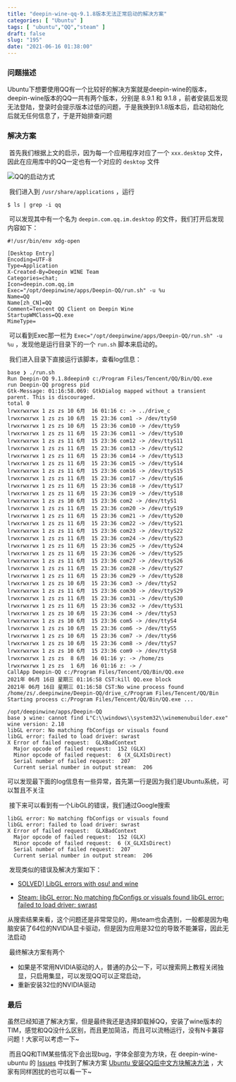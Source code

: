 ```yaml
---
title: "deepin-wine-qq-9.1.8版本无法正常启动的解决方案"
categories: [ "Ubuntu" ]
tags: [ "ubuntu","QQ","steam" ]
draft: false
slug: "195"
date: "2021-06-16 01:38:00"
---
```


### 问题描述

​	Ubuntu下想要使用QQ有一个比较好的解决方案就是deepin-wine的版本，deepin-wine版本的QQ一共有两个版本，分别是 8.9.1 和 9.1.8 ，前者安装后发现无法登陆，登录时会提示版本过低的问题，于是我换到9.1.8版本后，启动初始化后就无任何信息了，于是开始排查问题



### 解决方案

​	首先我们根据上文的启示，因为每一个应用程序对应了一个 `xxx.desktop` 文件，因此在应用库中的QQ一定也有一个对应的 `desktop` 文件

![QQ的启动方式][1]

​	我们进入到 `/usr/share/applications` ，运行 

```shell
$ ls | grep -i qq
```

​	可以发现其中有一个名为 `deepin.com.qq.im.desktop` 的文件，我们打开后发现内容如下：

```shell
#!/usr/bin/env xdg-open

[Desktop Entry]
Encoding=UTF-8
Type=Application
X-Created-By=Deepin WINE Team
Categories=chat;
Icon=deepin.com.qq.im
Exec="/opt/deepinwine/apps/Deepin-QQ/run.sh" -u %u
Name=QQ
Name[zh_CN]=QQ
Comment=Tencent QQ Client on Deepin Wine
StartupWMClass=QQ.exe
MimeType=
```

​	可以看到Exec那一栏为 `Exec="/opt/deepinwine/apps/Deepin-QQ/run.sh" -u %u` ，发现他是运行目录下的一个 `run.sh`  脚本来启动的。

​	我们进入目录下直接运行该脚本，查看log信息：

```shell
base ❯ ./run.sh                   
Run Deepin-QQ 9.1.8deepin0 c:/Program Files/Tencent/QQ/Bin/QQ.exe
run Deepin-QQ progress pid 
Gtk-Message: 01:16:58.069: GtkDialog mapped without a transient parent. This is discouraged.
total 0
lrwxrwxrwx 1 zs zs 10 6月  16 01:16 c: -> ../drive_c
lrwxrwxrwx 1 zs zs 10 6月  15 23:36 com1 -> /dev/ttyS0
lrwxrwxrwx 1 zs zs 10 6月  15 23:36 com10 -> /dev/ttyS9
lrwxrwxrwx 1 zs zs 11 6月  15 23:36 com11 -> /dev/ttyS10
lrwxrwxrwx 1 zs zs 11 6月  15 23:36 com12 -> /dev/ttyS11
lrwxrwxrwx 1 zs zs 11 6月  15 23:36 com13 -> /dev/ttyS12
lrwxrwxrwx 1 zs zs 11 6月  15 23:36 com14 -> /dev/ttyS13
lrwxrwxrwx 1 zs zs 11 6月  15 23:36 com15 -> /dev/ttyS14
lrwxrwxrwx 1 zs zs 11 6月  15 23:36 com16 -> /dev/ttyS15
lrwxrwxrwx 1 zs zs 11 6月  15 23:36 com17 -> /dev/ttyS16
lrwxrwxrwx 1 zs zs 11 6月  15 23:36 com18 -> /dev/ttyS17
lrwxrwxrwx 1 zs zs 11 6月  15 23:36 com19 -> /dev/ttyS18
lrwxrwxrwx 1 zs zs 10 6月  15 23:36 com2 -> /dev/ttyS1
lrwxrwxrwx 1 zs zs 11 6月  15 23:36 com20 -> /dev/ttyS19
lrwxrwxrwx 1 zs zs 11 6月  15 23:36 com21 -> /dev/ttyS20
lrwxrwxrwx 1 zs zs 11 6月  15 23:36 com22 -> /dev/ttyS21
lrwxrwxrwx 1 zs zs 11 6月  15 23:36 com23 -> /dev/ttyS22
lrwxrwxrwx 1 zs zs 11 6月  15 23:36 com24 -> /dev/ttyS23
lrwxrwxrwx 1 zs zs 11 6月  15 23:36 com25 -> /dev/ttyS24
lrwxrwxrwx 1 zs zs 11 6月  15 23:36 com26 -> /dev/ttyS25
lrwxrwxrwx 1 zs zs 11 6月  15 23:36 com27 -> /dev/ttyS26
lrwxrwxrwx 1 zs zs 11 6月  15 23:36 com28 -> /dev/ttyS27
lrwxrwxrwx 1 zs zs 11 6月  15 23:36 com29 -> /dev/ttyS28
lrwxrwxrwx 1 zs zs 10 6月  15 23:36 com3 -> /dev/ttyS2
lrwxrwxrwx 1 zs zs 11 6月  15 23:36 com30 -> /dev/ttyS29
lrwxrwxrwx 1 zs zs 11 6月  15 23:36 com31 -> /dev/ttyS30
lrwxrwxrwx 1 zs zs 11 6月  15 23:36 com32 -> /dev/ttyS31
lrwxrwxrwx 1 zs zs 10 6月  15 23:36 com4 -> /dev/ttyS3
lrwxrwxrwx 1 zs zs 10 6月  15 23:36 com5 -> /dev/ttyS4
lrwxrwxrwx 1 zs zs 10 6月  15 23:36 com6 -> /dev/ttyS5
lrwxrwxrwx 1 zs zs 10 6月  15 23:36 com7 -> /dev/ttyS6
lrwxrwxrwx 1 zs zs 10 6月  15 23:36 com8 -> /dev/ttyS7
lrwxrwxrwx 1 zs zs 10 6月  15 23:36 com9 -> /dev/ttyS8
lrwxrwxrwx 1 zs zs  8 6月  16 01:16 y: -> /home/zs
lrwxrwxrwx 1 zs zs  1 6月  16 01:16 z: -> /
CallApp Deepin-QQ c:/Program Files/Tencent/QQ/Bin/QQ.exe
2021年 06月 16日 星期三 01:16:58 CST:kill QQ.exe block
2021年 06月 16日 星期三 01:16:58 CST:No wine process found
/home/zs/.deepinwine/Deepin-QQ/drive_c/Program Files/Tencent/QQ/Bin
Starting process c:/Program Files/Tencent/QQ/Bin/QQ.exe ...

/opt/deepinwine/apps/Deepin-QQ
base ❯ wine: cannot find L"C:\\windows\\system32\\winemenubuilder.exe"
wine version: 2.18
libGL error: No matching fbConfigs or visuals found
libGL error: failed to load driver: swrast
X Error of failed request:  GLXBadContext
  Major opcode of failed request:  152 (GLX)
  Minor opcode of failed request:  6 (X_GLXIsDirect)
  Serial number of failed request:  207
  Current serial number in output stream:  206
```

​	可以发现最下面的log信息有一些异常，首先第一行是因为我们是Ubuntu系统，可以暂且不关注

​	接下来可以看到有一个LibGL的错误，我们通过Google搜索

```shell
libGL error: No matching fbConfigs or visuals found
libGL error: failed to load driver: swrast
X Error of failed request:  GLXBadContext
  Major opcode of failed request:  152 (GLX)
  Minor opcode of failed request:  6 (X_GLXIsDirect)
  Serial number of failed request:  207
  Current serial number in output stream:  206
```

​	发现类似的错误及解决方案如下：

+ [SOLVED\] LibGL errors with osu! and wine](https://bbs.archlinux.org/viewtopic.php?id=255385)

+ [Steam: libGL error: No matching fbConfigs or visuals found libGL error: failed to load driver: swrast](https://askubuntu.com/questions/834254/steam-libgl-error-no-matching-fbconfigs-or-visuals-found-libgl-error-failed-t)

​	从搜索结果来看，这个问题还是非常常见的，用steam也会遇到，一般都是因为电脑安装了64位的NVIDIA显卡驱动，但是因为应用是32位的导致不能兼容，因此无法启动

​	最终解决方案有两个

+ 如果是不常用NVIDIA驱动的人，普通的办公一下，可以搜索网上教程关闭独显，只启用集显，可以发现QQ可以正常启动，
+ 重新安装32位的NVIDIA驱动



### 最后

​	虽然已经知道了解决方案，但是最终我还是选择卸载掉QQ，安装了wine版本的TIM，感觉和QQ没什么区别，而且更加简洁，而且可以流畅运行，没有N卡兼容问题！大家可以考虑一下~

​	而且QQ和TIM某些情况下会出现bug，字体全部变为方块，在 deepin-wine-ubuntu 的 [Issues](https://github.com/wszqkzqk/deepin-wine-ubuntu/issues) 中找到了解决方案 [Ubuntu 安装QQ后中文方块解决方法](https://github.com/wszqkzqk/deepin-wine-ubuntu/issues/253) ，大家有同样困扰的也可以看一下~


  [1]: https://blog.zzsqwq.cn/usr/uploads/2021/06/75817321.png